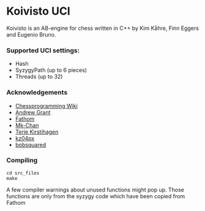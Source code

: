 # Koivisto UCI

Koivisto is an AB-engine for chess written in C++ by Kim Kåhre, Finn Eggers and Eugenio Bruno.

### Supported UCI settings:
- Hash
- SyzygyPath (up to 6 pieces)
- Threads (up to 32)

### Acknowledgements
- [Chessprogramming Wiki](https://www.chessprogramming.org/Main_Page)
- [Andrew Grant](https://github.com/AndyGrant/Ethereal)
- [Fathom](https://github.com/jdart1/Fathom)
- [Mk-Chan](https://github.com/Mk-Chan)
- [Terje Kirstihagen](https://github.com/TerjeKir)
- [kz04px](https://github.com/kz04px)
- [bobsquared](https://github.com/bobsquared/Mr_Bob_Chess)


### Compiling

```
cd src_files
make
```

A few compiler warnings about unused functions might pop up. Those functions are only from the syzygy code which have been copied from Fathom



